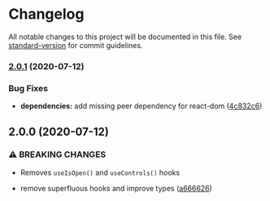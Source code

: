 # Changelog

All notable changes to this project will be documented in this file. See [standard-version](https://github.com/conventional-changelog/standard-version) for commit guidelines.

### [2.0.1](https://github.com/accessible-ui/disclosure/compare/v2.0.0...v2.0.1) (2020-07-12)

### Bug Fixes

- **dependencies:** add missing peer dependency for react-dom ([4c832c6](https://github.com/accessible-ui/disclosure/commit/4c832c6e228cee9428c43c43e5a557ea22211862))

## 2.0.0 (2020-07-12)

### ⚠ BREAKING CHANGES

- Removes `useIsOpen()` and `useControls()` hooks

- remove superfluous hooks and improve types ([a666626](https://github.com/accessible-ui/disclosure/commit/a6666266b131bff57a275a7de986a21ce9d1d9b6))
